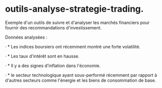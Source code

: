 # outils-analyse-strategie-trading.
Exemple d'un outils de suivre et d'analyser les marchés financiers pour fournir des recommandations d'investissement.

Données analysées :

·          * Les indices boursiers ont récemment montré une forte volatilité.

·         * Les taux d'intérêt sont en hausse.

·         * Il y a des signes d'inflation dans l'économie.

·         * le secteur technologique ayant  sous-performé récemment par rapport à d'autres secteurs comme l'énergie et les biens de consommation de base.
